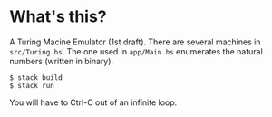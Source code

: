 # What's this?

A Turing Macine Emulator (1st draft).  There are several machines in `src/Turing.hs`. The one used in 
`app/Main.hs` enumerates the natural numbers (written in binary).

```
$ stack build
$ stack run
```

You will have to Ctrl-C out of an infinite loop.